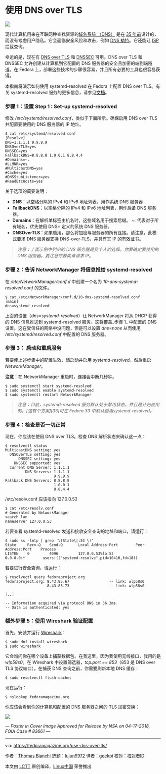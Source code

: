 [#]: collector: (lujun9972)
[#]: translator: (geekpi)
[#]: reviewer: ( )
[#]: publisher: ( )
[#]: url: ( )
[#]: subject: (Use DNS over TLS)
[#]: via: (https://fedoramagazine.org/use-dns-over-tls/)
[#]: author: (Thomas Bianchi https://fedoramagazine.org/author/thobianchi/)

使用 DNS over TLS
======

![][1]

现代计算机用来在互联网种查找资源的[域名系统 （DNS）][2] 是在 [35 年前][3]设计的，而没有考虑用户隐私。它会面临安全风险和攻击，例如 [DNS 劫持][4]。它还能让 [ISP][5] 拦截查询。

幸运的是，现在有 [DNS over TLS][6] 和 [DNSSEC][7] 可用。DNS over TLS 和 DNSSEC 允许创建从计算机到它配置的 DNS 服务器的安全且加密的端到端隧道。在 Fedora 上，部署这些技术的步骤很容易，并且所有必要的工具也很容易获得。

本指南将演示如何使用 systemd-resolved 在 Fedora 上配置 DNS over TLS。有关 systemd-resolved 服务的更多信息，请参见[文档][8]。

### 步骤 1：设置 Step 1 : Set-up systemd-resolved

修改 _/etc/systemd/resolved.conf_，类似于下面所示。确保启用 DNS over TLS 并配置要使用的 DNS 服务器的 IP 地址。

```
$ cat /etc/systemd/resolved.conf
[Resolve]
DNS=1.1.1.1 9.9.9.9
DNSOverTLS=yes
DNSSEC=yes
FallbackDNS=8.8.8.8 1.0.0.1 8.8.4.4
#Domains=~.
#LLMNR=yes
#MulticastDNS=yes
#Cache=yes
#DNSStubListener=yes
#ReadEtcHosts=yes
```

关于选项的简要说明：

  * **DNS**：以空格分隔的 IPv4 和 IPv6 地址列表，用作系统 DNS 服务器
  * **FallbackDNS**：以空格分隔的 IPv4 和 IPv6 地址列表，用作后备 DNS 服务器。
  * **Domains**：在解析单标签主机名时，这些域名用于搜索后缀。 _~._ 代表对于所有域名，优先使用 DNS= 定义的系统 DNS 服务器。
  * **DNSOverTLS**：如果启用，那么将加密与服务器的所有连接。请注意，此模式要求 DNS 服务器支持 DNS-over-TLS，并具有其 IP 的有效证书。



> _注意：上面示例中列出的 DNS 服务器是我个人的选择。你要确定要使用的 DNS 服务器。要注意你要向谁请求 IP_。

### 步骤 2：告诉 NetworkManager 将信息推给 systemd-resolved

在 _/etc/NetworkManager/conf.d_ 中创建一个名为 _10-dns-systemd-resolved.conf_ 的文件。

```
$ cat /etc/NetworkManager/conf.d/10-dns-systemd-resolved.conf
[main]
dns=systemd-resolved
```

上面的设置（_dns=systemd-resolved_）让 NetworkManager 将从 DHCP 获得的 DNS 信息推送到 systemd-resolved 服务。这将覆盖_步骤 1_ 中配置的 DNS 设置。这在受信任的网络中没问题，但是可以设置 _dns=none_  从而使用 _/etc/systemd/resolved.conf_ 中配置的 DNS 服务器。

### 步骤 3： 启动和重启服务

若要使上述步骤中的配置生效，请启动并启用 _systemd-resolved_。然后重启 _NetworkManager_。

**注意**：在 NetworkManager 重启时，连接会中断几秒钟。

```
$ sudo systemctl start systemd-resolved
$ sudo systemctl enable systemd-resolved
$ sudo systemctl restart NetworkManager
```

> _注意：目前，systemd-resolved 服务默认处于禁用状态，并且是计划使用的。[这有个方案][33]可在 Fedora 33 中默认启用systemd-resolved。_

### 步骤 4：检查是否一切正常

现在，你应该在使用 DNS over TLS。检查 DNS 解析状态来确认这一点：

```
$ resolvectl status
MulticastDNS setting: yes
  DNSOverTLS setting: yes
      DNSSEC setting: yes
    DNSSEC supported: yes
  Current DNS Server: 1.1.1.1
         DNS Servers: 1.1.1.1
                      9.9.9.9
Fallback DNS Servers: 8.8.8.8
                      1.0.0.1
                      8.8.4.4
```

/etc/resolv.conf 应该指向 127.0.0.53

```
$ cat /etc/resolv.conf
# Generated by NetworkManager
search lan
nameserver 127.0.0.53
```

若要查看 systemd-resolved 发送和接收安全查询的地址和端口，请运行：

```
$ sudo ss -lntp | grep '\(State\|:53 \)'
State     Recv-Q    Send-Q       Local Address:Port        Peer Address:Port    Process
LISTEN    0         4096         127.0.0.53%lo:53               0.0.0.0:*        users:(("systemd-resolve",pid=10410,fd=18))
```

若要进行安全查询，请运行：

```
$ resolvectl query fedoraproject.org
fedoraproject.org: 8.43.85.67                  -- link: wlp58s0
                   8.43.85.73                  -- link: wlp58s0

[..]

-- Information acquired via protocol DNS in 36.3ms.
-- Data is authenticated: yes
```

### 额外步骤 5：使用 Wireshark 验证配置

首先，安装并运行 [Wireshark][10]：

```
$ sudo dnf install wireshark
$ sudo wireshark
```

它会询问你在哪个设备上捕获数据包。在我这里，因为我使用无线接口，我用的是 _wlp58s0_。在 Wireshark 中设置筛选器，_tcp.port == 853_（853 是 DNS over TLS 协议端口）。在捕获 DNS 查询之前，你需要刷新本地 DNS 缓存：

```
$ sudo resolvectl flush-caches
```

现在运行：

```
$ nslookup fedoramagazine.org
```

你应该会看到你的计算机和配置的 DNS 服务器之间的 TLS 加密交换：

![][11]

— _Poster in Cover Image Approved for Release by NSA on 04-17-2018, FOIA Case # 83661_ —

--------------------------------------------------------------------------------

via: https://fedoramagazine.org/use-dns-over-tls/

作者：[Thomas Bianchi][a]
选题：[lujun9972][b]
译者：[geekpi](https://github.com/geekpi)
校对：[校对者ID](https://github.com/校对者ID)

本文由 [LCTT](https://github.com/LCTT/TranslateProject) 原创编译，[Linux中国](https://linux.cn/) 荣誉推出

[a]: https://fedoramagazine.org/author/thobianchi/
[b]: https://github.com/lujun9972
[1]: https://fedoramagazine.org/wp-content/uploads/2020/06/use-dns-over-tls-816x345.jpg
[2]: https://en.wikipedia.org/wiki/Domain_Name_System
[3]: https://tools.ietf.org/html/rfc1035
[4]: https://en.wikipedia.org/wiki/DNS_hijacking
[5]: https://en.wikipedia.org/wiki/Internet_service_provider
[6]: https://en.wikipedia.org/wiki/DNS_over_TLS
[7]: https://en.wikipedia.org/wiki/Domain_Name_System_Security_Extensions
[8]: https://www.freedesktop.org/wiki/Software/systemd/resolved/
[9]: https://fedoraproject.org/wiki/Changes/systemd-resolved
[10]: https://www.wireshark.org/
[11]: https://fedoramagazine.org/wp-content/uploads/2020/06/1-1024x651.png
